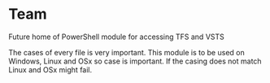 # Team
Future home of PowerShell module for accessing TFS and VSTS

The cases of every file is very important. This module is to be used on Windows, Linux and OSx so case is important.  If the casing does not match Linux and OSx might fail.
